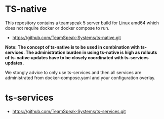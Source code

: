 # TS-native

This repository contains a teamspeak 5 server build for Linux amd64 which does not require docker or docker compose to run.

* https://github.com/TeamSpeak-Systems/ts-native.git

**Note: The concept of ts-native is to be used in combination with ts-services. The administration burden in using ts-native is high as rollouts of ts-native updates have to be closely coordinated with ts-services updates.**

We stongly advice to only use ts-services and then all services are administrated from docker-compose.yaml and your configuration overlay.

# ts-services

* https://github.com/TeamSpeak-Systems/ts-services.git
